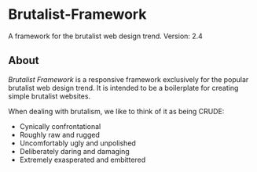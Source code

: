 # Brutalist-Framework
A framework for the brutalist web design trend.
Version: 2.4

## About
_Brutalist Framework_ is a responsive framework exclusively for the popular brutalist web design trend. It is intended to be a boilerplate for creating simple brutalist websites.

When dealing with brutalism, we like to think of it as being CRUDE:
* Cynically confrontational
* Roughly raw and rugged
* Uncomfortably ugly and unpolished
* Deliberately daring and damaging
* Extremely exasperated and embittered